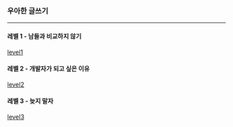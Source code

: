 ### 우아한 글쓰기

---

#### 레벨 1 - 남들과 비교하지 않기
[level1](level1.md)

#### 레벨 2 - 개발자가 되고 싶은 이유
[level2](level2)

#### 레벨 3 - 늦지 말자
[level3](level3)
